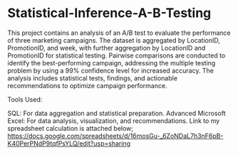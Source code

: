# Statistical-Inference-A-B-Testing
This project contains an analysis of an A/B test to evaluate the performance of three marketing campaigns. The dataset is aggregated by LocationID, PromotionID, and week, with further aggregation by LocationID and PromotionID for statistical testing. Pairwise comparisons are conducted to identify the best-performing campaign, addressing the multiple testing problem by using a 99% confidence level for increased accuracy. The analysis includes statistical tests, findings, and actionable recommendations to optimize campaign performance.



Tools Used:

SQL: For data aggregation and statistical preparation.
Advanced Microsoft Excel: For data analysis, visualization, and recommendations.
Link to my spreadsheet calculation is attached below; https://docs.google.com/spreadsheets/d/16mosGu-_6ZoNDaL7h3nF6pB-K40PerPNdP9tqfPsYLQ/edit?usp=sharing
